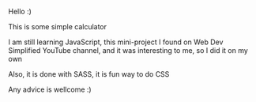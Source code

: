 Hello :)

This is some simple calculator

I am still learning JavaScript, this mini-project I found on Web Dev Simplified YouTube channel, and it was interesting to me, so I did it on my own

Also, it is done with SASS, it is fun way to do CSS

Any advice is wellcome :)